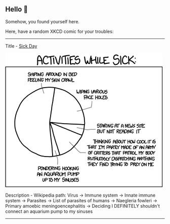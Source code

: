 ## Hello 👀

Somehow, you found yourself here.

Here, have a random XKCD comic for your troubles:

-----------------------------------

Title - [Sick Day](https://xkcd.com/1157)

![Sick Day](./random_comic.png)

Description - Wikipedia path: Virus -> Immune system -> Innate immune system -> Parasites -> List of parasites of humans -> Naegleria fowleri -> Primary amoebic meningoencephalitis -> Deciding I DEFINITELY shouldn't connect an aquarium pump to my sinuses

-----------------------------------